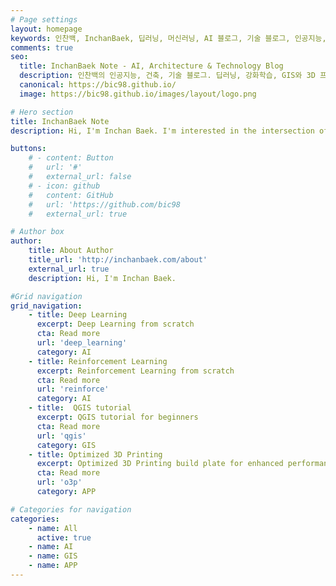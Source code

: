 ```yaml
---
# Page settings
layout: homepage
keywords: 인찬백, InchanBaek, 딥러닝, 머신러닝, AI 블로그, 기술 블로그, 인공지능, 강화학습, QGIS, 3D 프린팅, artificial intelligence, deep learning, machine learning, reinforcement learning, GIS, 3D printing
comments: true
seo:
  title: InchanBaek Note - AI, Architecture & Technology Blog
  description: 인찬백의 인공지능, 건축, 기술 블로그. 딥러닝, 강화학습, GIS와 3D 프린팅에 관한 경험과 지식을 공유합니다. 프로젝트, 튜토리얼 및 최신 기술 트렌드 정보를 제공합니다.
  canonical: https://bic98.github.io/
  image: https://bic98.github.io/images/layout/logo.png

# Hero section
title: InchanBaek Note
description: Hi, I'm Inchan Baek. I'm interested in the intersection of AI, architecture, and technology. I'm currently working on projects and research in these areas, sharing practical tutorials and insights on AI, GIS, and technology.

buttons:
    # - content: Button
    #   url: '#'
    #   external_url: false
    # - icon: github
    #   content: GitHub  
    #   url: 'https://github.com/bic98
    #   external_url: true

# Author box
author:
    title: About Author
    title_url: 'http://inchanbaek.com/about'
    external_url: true
    description: Hi, I'm Inchan Baek.

#Grid navigation 
grid_navigation:
    - title: Deep Learning
      excerpt: Deep Learning from scratch
      cta: Read more
      url: 'deep_learning'
      category: AI
    - title: Reinforcement Learning
      excerpt: Reinforcement Learning from scratch
      cta: Read more
      url: 'reinforce'
      category: AI
    - title:  QGIS tutorial
      excerpt: QGIS tutorial for beginners
      cta: Read more
      url: 'qgis'
      category: GIS
    - title: Optimized 3D Printing
      excerpt: Optimized 3D Printing build plate for enhanced performance and efficiency
      cta: Read more
      url: 'o3p'
      category: APP

# Categories for navigation
categories:
    - name: All
      active: true
    - name: AI
    - name: GIS
    - name: APP
---
```

